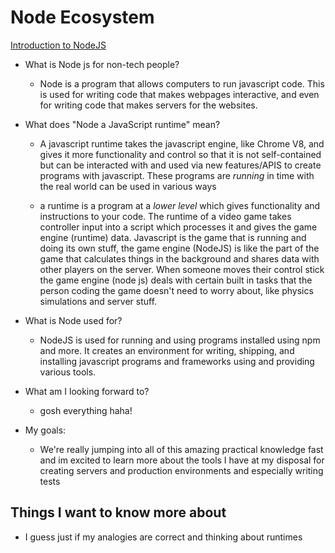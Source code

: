 # Node Ecosystem

[Introduction to NodeJS](https://www.sitepoint.com/an-introduction-to-node-js/)

- What is Node js for non-tech people?

  - Node is a program that allows computers to run javascript code. This is used for writing code that makes webpages interactive, and even for writing code that makes servers for the websites.

- What does "Node a JavaScript runtime" mean?

  - A javascript runtime takes the javascript engine, like Chrome V8, and gives it more functionality and control so that it is not self-contained but can be interacted with and used via new features/APIS to create programs with javascript. These programs are _running_ in time with the real world can be used in various ways

  - a runtime is a program at a _lower level_ which gives functionality and instructions to your code. The runtime of a video game takes controller input into a script which processes it and gives the game engine (runtime) data.
    Javascript is the game that is running and doing its own stuff, the game engine (NodeJS) is like the part of the game that calculates things in the background and shares data with other players on the server. When someone moves their control stick the game engine (node js) deals with certain built in tasks that the person coding the game doesn't need to worry about, like physics simulations and server stuff.

- What is Node used for?

  - NodeJS is used for running and using programs installed using npm and more. It creates an environment for writing, shipping, and installing javascript programs and frameworks using and providing various tools.

- What am I looking forward to?

  - gosh everything haha!

- My goals:
  - We're really jumping into all of this amazing practical knowledge fast and im excited to learn more about the tools I have at my disposal for creating servers and production environments and especially writing tests

## Things I want to know more about

  - I guess just if my analogies are correct and thinking about runtimes